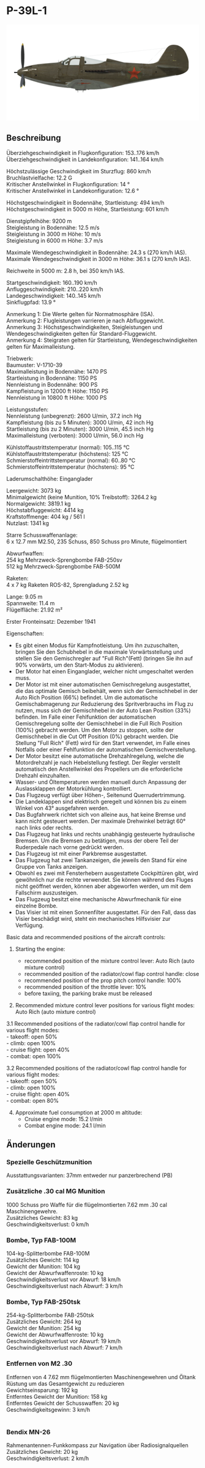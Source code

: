 # P-39L-1  
  
![p39l1](../images/p39l1.png)  
  
## Beschreibung  
  
Überziehgeschwindigkeit in Flugkonfiguration: 153..176 km/h  
Überziehgeschwindigkeit in Landekonfiguration: 141..164 km/h  
  
Höchstzulässige Geschwindigkeit im Sturzflug: 860 km/h  
Bruchlastvielfache: 12.2 G  
Kritischer Anstellwinkel in Flugkonfiguration: 14 °  
Kritischer Anstellwinkel in Landekonfiguration: 12.6 °  
  
Höchstgeschwindigkeit in Bodennähe, Startleistung: 494 km/h  
Höchstgeschwindigkeit in 5000 m Höhe, Startleistung: 601 km/h  
  
Dienstgipfelhöhe: 9200 m  
Steigleistung in Bodennähe: 12.5 m/s  
Steigleistung in 3000 m Höhe: 10 m/s  
Steigleistung in 6000 m Höhe: 3.7 m/s  
  
Maximale Wendegeschwindigkeit in Bodennähe: 24.3 s (270 km/h IAS).  
Maximale Wendegeschwindigkeit in 3000 m Höhe: 36.1 s (270 km/h IAS).  
  
Reichweite in 5000 m: 2.8 h, bei 350 km/h IAS.  
  
Startgeschwindigkeit: 160..190 km/h  
Anfluggeschwindigkeit: 210..220 km/h  
Landegeschwindigkeit: 140..145 km/h  
Sinkflugpfad: 13.9 °  
  
Anmerkung 1: Die Werte gelten für Normatmosphäre (ISA).  
Anmerkung 2: Flugleistungen varrieren je nach Abfluggewicht.  
Anmerkung 3: Höchstgeschwindigkeiten, Steigleistungen und Wendegeschwindigkeiten gelten für Standard-Fluggewicht.  
Anmerkung 4: Steigraten gelten für Startleistung, Wendegeschwindigkeiten gelten für Maximalleistung.  
  
Triebwerk:  
Baumuster: V-1710-39  
Maximalleistung in Bodennähe: 1470 PS  
Startleistung in Bodennähe: 1150 PS  
Nennleistung in Bodennähe: 900 PS  
Kampfleistung in 12000 ft Höhe: 1150 PS  
Nennleistung in 10800 ft Höhe: 1000 PS  
  
Leistungsstufen:  
Nennleistung (unbegrenzt): 2600 U/min, 37.2 inch Hg  
Kampfleistung (bis zu 5 Minuten): 3000 U/min, 42 inch Hg  
Startleistung (bis zu 2 Minuten): 3000 U/min, 45.5 inch Hg  
Maximalleistung (verboten): 3000 U/min, 56.0 inch Hg  
  
Kühlstoffaustrittstemperatur (normal): 105..115 °C  
Kühlstoffaustrittstemperatur (höchstens): 125 °C  
Schmierstoffeintrittstemperatur (normal): 60..80 °C  
Schmierstoffeintrittstemperatur (höchstens): 95 °C  
  
Laderumschalthöhe: Einganglader  
  
Leergewicht: 3073 kg  
Minimalgewicht (keine Munition, 10% Treibstoff): 3264.2 kg  
Normalgewicht: 3819.1 kg  
Höchstabfluggewicht: 4414 kg  
Kraftstoffmenge: 404 kg / 561 l  
Nutzlast: 1341 kg  
  
Starre Schusswaffenanlage:  
6 x 12.7 mm M2.50, 235 Schuss, 850 Schuss pro Minute, flügelmontiert  
  
Abwurfwaffen:  
254 kg Mehrzweck-Sprengbombe FAB-250sv  
512 kg Mehrzweck-Sprengbombe FAB-500M  
  
Raketen:  
4 x 7 kg Raketen ROS-82, Sprengladung 2.52 kg  
  
Lange: 9.05 m  
Spannweite: 11.4 m  
Flügelfläche: 21.92 m²  
  
Erster Fronteinsatz: Dezember 1941  
  
Eigenschaften:  
- Es gibt einen Modus für Kampfnotleistung. Um ihn zuzuschalten, bringen Sie den Schubhebel in die maximale Vorwärtsstellung und stellen Sie den Gemischregler auf "Full Rich"(Fett) (bringen Sie ihn auf 90% vorwärts, um den Start-Modus zu aktivieren).  
- Der Motor hat einen Einganglader, welcher nicht umgeschaltet werden muss.  
- Der Motor ist mit einer automatischen Gemischregelung ausgestattet, die das optimale Gemisch beibehält, wenn sich der Gemischhebel in der Auto Rich Position (66%) befindet. Um die automatische Gemischabmagerung zur Reduzierung des Spritverbrauchs im Flug zu nutzen, muss sich der Gemischhebel in der Auto Lean Position (33%) befinden. Im Falle einer Fehlfunktion der automatischen Gemischregelung sollte der Gemischhebel in die Full Rich Position (100%) gebracht werden. Um den Motor zu stoppen, sollte der Gemischhebel in die Cut Off Position (0%) gebracht werden. Die Stellung "Full Rich" (Fett) wird für den Start verwendet, im Falle eines Notfalls oder einer Fehlfunktion der automatischen Gemischverstellung.  
- Der Motor besitzt eine automatische Drehzahlregelung, welche die Motordrehzahl je nach Hebelstellung festlegt. Der Regler verstellt automatisch den Anstellwinkel des Propellers um die erforderliche Drehzahl einzuhalten.  
- Wasser- und Öltemperaturen werden manuell durch Anpassung der Auslassklappen der Motorkühlung kontrolliert.  
- Das Flugzeug verfügt über Höhen-, Seitenund Querrudertrimmung.  
- Die Landeklappen sind elektrisch geregelt und können bis zu einem Winkel von 43° ausgefahren werden.  
- Das Bugfahrwerk richtet sich von alleine aus, hat keine Bremse und kann nicht gesteuert werden. Der maximale Drehwinkel beträgt 60° nach links oder rechts.  
- Das Flugzeug hat links und rechts unabhängig gesteuerte hydraulische Bremsen. Um die Bremsen zu betätigen, muss der obere Teil der Ruderpedale nach vorne gedrückt werden.  
- Das Flugzeug ist mit einer Parkbremse ausgestattet.  
- Das Flugzeug hat zwei Tankanzeigen, die jeweils den Stand für eine Gruppe von Tanks anzeigen.  
- Obwohl es zwei mit Fensterhebern ausgestattete Cockpittüren gibt, wird gewöhnlich nur die rechte verwendet. Sie können während des Fluges nicht geöffnet werden, können aber abgeworfen werden, um mit dem Fallschirm auszusteigen.  
- Das Flugzeug besitzt eine mechanische Abwurfmechanik für eine einzelne Bombe.  
- Das Visier ist mit einen Sonnenfilter ausgestattet. Für den Fall, dass das Visier beschädigt wird, steht ein mechanisches Hilfsvisier zur Verfügung.  
  
Basic data and recommended positions of the aircraft controls:  
1. Starting the engine:  
	- recommended position of the mixture control lever: Auto Rich (auto mixture control)  
	- recommended position of the radiator/cowl flap control handle: close  
	- recommended position of the prop pitch control handle: 100%  
	- recommended position of the throttle lever: 10%  
	- before taxiing, the parking brake must be released  
  
2. Recommended mixture control lever positions for various flight modes: Auto Rich (auto mixture control)  
  
3.1 Recommended positions of the radiator/cowl flap control handle for various flight modes:  
	- takeoff: open 50%  
	- climb: open 100%  
	- cruise flight: open 40%  
	- combat: open 100%  
  
3.2 Recommended positions of the radiator/cowl flap control handle for various flight modes:  
	- takeoff: open 50%  
	- climb: open 100%  
	- cruise flight: open 40%  
	- combat: open 80%  
  
4. Approximate fuel consumption at 2000 m altitude:  
	- Cruise engine mode: 15.2 l/min  
	- Combat engine mode: 24.1 l/min  
  
## Änderungen  
  
  
  
### Spezielle Geschützmunition  
  
Ausstattungsvarianten: 37mm entweder nur panzerbrechend (PB)  ﻿
  
### Zusätzliche .30 cal MG Munition  
  
1000 Schuss pro Waffe für die flügelmontierten 7.62 mm .30 cal Maschinengewehre.  
Zusätzliches Gewicht: 83 kg  
Geschwindigkeitsverlust: 0 km/h  ﻿
  
  
### Bombe, Typ FAB-100M  
  
104-kg-Splitterbombe FAB-100M  
Zusätzliches Gewicht: 114 kg  
Gewicht der Munition: 104 kg  
Gewicht der Abwurfwaffenroste: 10 kg  
Geschwindigkeitsverlust vor Abwurf: 18 km/h  
Geschwindigkeitsverlust nach Abwurf: 3 km/h  ﻿
  
  
### Bombe, Typ FAB-250tsk  
  
254-kg-Splitterbombe FAB-250tsk  
Zusätzliches Gewicht: 264 kg  
Gewicht der Munition: 254 kg  
Gewicht der Abwurfwaffenroste: 10 kg  
Geschwindigkeitsverlust vor Abwurf: 19 km/h  
Geschwindigkeitsverlust nach Abwurf: 7 km/h  ﻿
  
  
### Entfernen von M2 .30  
  
Entfernen von 4 7.62 mm flügelmontierten Maschinengewehren und Öltank Rüstung um das Gesamtgewicht zu reduzieren  
Gewichtseinsparung: 192 kg  
Entferntes Gewicht der Munition: 158 kg  
Entferntes Gewicht der Schusswaffen: 20 kg  
Geschwindigkeitsgewinn: 3 km/h  
  ﻿
  
### Bendix MN-26  
  
Rahmenantennen-Funkkompass zur Navigation über Radiosignalquellen  
Zusätzliches Gewicht: 20 kg  
Geschwindigkeitsverlust: 2 km/h  